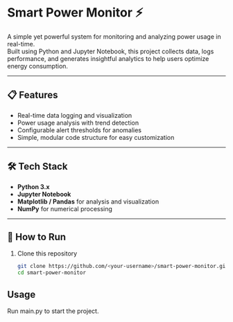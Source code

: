 # Smart Power Monitor ⚡

A simple yet powerful system for monitoring and analyzing power usage in real-time.  
Built using Python and Jupyter Notebook, this project collects data, logs performance, and generates insightful analytics to help users optimize energy consumption.

---

## 📋 Features
- Real-time data logging and visualization  
- Power usage analysis with trend detection  
- Configurable alert thresholds for anomalies  
- Simple, modular code structure for easy customization  

---

## 🛠️ Tech Stack
- **Python 3.x**
- **Jupyter Notebook**
- **Matplotlib / Pandas** for analysis and visualization
- **NumPy** for numerical processing

---

## 🧪 How to Run
1. Clone this repository  
   ```bash
   git clone https://github.com/<your-username>/smart-power-monitor.git
   cd smart-power-monitor
## Usage

Run main.py to start the project.
